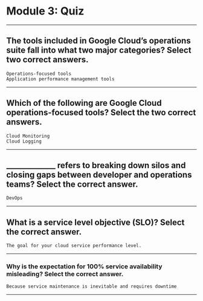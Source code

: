 
# Module 3: Quiz
____
## The tools included in Google Cloud’s operations suite fall into what two major categories? Select two correct answers.
```Operations-focused tools```<br>
```Application performance management tools```
____
## Which of the following are Google Cloud operations-focused tools? Select the two correct answers.
```Cloud Monitoring```<br>
```Cloud Logging```
____
## _____________ refers to breaking down silos and closing gaps between developer and operations teams? Select the correct answer.
```DevOps```
_____
## What is a service level objective (SLO)? Select the correct answer.
```The goal for your cloud service performance level.```
_____
### Why is the expectation for 100% service availability misleading? Select the correct answer.
```Because service maintenance is inevitable and requires downtime```
_____
